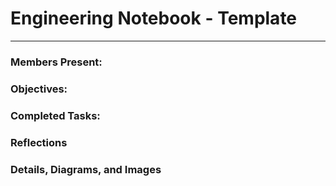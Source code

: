 # Engineering Notebook - Template
---
### Members Present:


### Objectives:


### Completed Tasks:


### Reflections


### Details, Diagrams, and Images